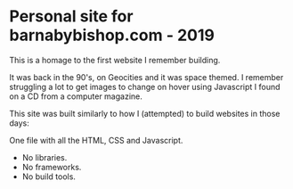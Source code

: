 # Personal site for barnabybishop.com - 2019

This is a homage to the first website I remember building.

It was back in the 90's, on Geocities and it was space themed. I remember struggling a lot to get images to change on hover using Javascript I found on a CD from a computer magazine.

This site was built similarly to how I (attempted) to build websites in those days:

One file with all the HTML, CSS and Javascript.

- No libraries.
- No frameworks.
- No build tools.
